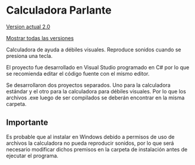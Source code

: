 # Calculadora Parlante 
[Version actual 2.0](https://github.com/mazyvan/Calculadora-Parlante/tree/v2)

[Mostrar todas las versiones](https://github.com/mazyvan/Calculadora-Parlante/branches)

Calculadora de ayuda a débiles visuales. Reproduce sonidos cuando se presiona una tecla.

El proyecto fue desarrollado en Visual Studio programado en C# por lo que se recomienda editar el código fuente con el mismo editor.

Se desarrollaron dos proyectos separados. Uno para la calculadora estándar y el otro para la calculadora para débiles visuales. Por lo que los archivos .exe luego de ser compilados se deberán encontrar en la misma carpeta.

## Importante
Es probable que al instalar en Windows debido a permisos de uso de archivos la calculadora no pueda reproducir sonidos, por lo que será necesario modificar dichos premisos en la carpeta de instalación antes de ejecutar el programa. 
